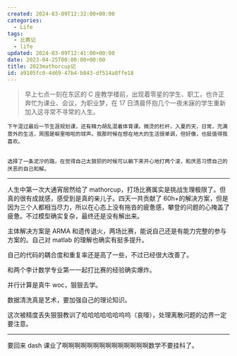 ```yaml
---
created: 2024-03-09T12:32:00+00:00
categories:
  - Life
tags:
  - 比赛记
  - life
updated: 2024-03-09T12:41:00+00:00
date: 2023-04-25T00:00:00+00:00
title: 2023mathorcup记
id: a9105fc0-4d69-47b4-b843-df514a8ffe18
---
```


> 早上七点一刻在东区的 C 座教学楼前，出现着零星的学生、职工，也许正奔忙为课业、会议，为职业梦，在 17 日清晨怀抱几个一夜未寐的学生重新加入这寻常不寻常的人生。

    下午混过最后一节生涯规划课，还有精力胡乱混着体育课。微烫的栏杆，入夏的天，日常，充满意外的生活，周围是噼里啪啦的球声。我那时候在想在地大的生活很单调，但好像，也挺值得我喜欢。


    选择了一条泥泞的路，在觉得自己太狼狈的时候可以躺下来开心地打两个滚，和厌恶习惯自己的厌恶的自己和解。

---

人生中第一次大通宵居然给了 mathorcup，打场比赛属实是挑战生理极限了。但真的很有成就感，感受到是真的亲儿子。四天一共贡献了 60h+的解决方案，但是因为三个人都相当尽力，所以在心态上没有拖沓的疲惫感，攀登的问题的心掩盖了疲惫。不过模型确实复杂，最终还是没有解出来。

主体解决方案是 ARMA 和遗传退火，两场比赛，能说自己还是有能力完整的参与方案的。自己对 matlab 的理解也确实有挺多提升。

自己的代码的耦合度和重复率还是高了一些，不过已经很大改善了。

和两个李计数学专业第一一起打比赛的经验确实爆炸。

并行计算是真牛 woc，狠狠去学。

数据清洗真是艺术，要加强自己的理论知识。

这次被精度丢失狠狠教训了哈哈哈哈哈哈呜呜（哀嚎），处理离散问题的边界一定要注意。

---

要回来 dash 课业了啊啊啊啊啊啊啊啊啊啊啊啊啊啊数学不要挂科了。
